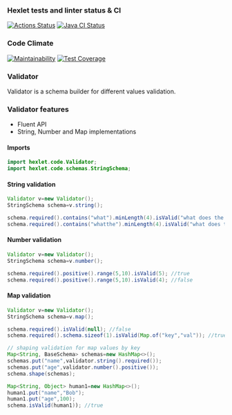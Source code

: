 ### Hexlet tests and linter status & CI

[![Actions Status](https://github.com/vladsmelianets/java-project-lvl3/workflows/hexlet-check/badge.svg)](https://github.com/vladsmelianets/java-project-lvl3/actions)
[![Java CI Status](https://github.com/vladsmelianets/java-project-lvl3/actions/workflows/java-ci.yml/badge.svg)](https://github.com/vladsmelianets/java-project-lvl3/actions/workflows/java-ci.yml)

### Code Climate

[![Maintainability](https://api.codeclimate.com/v1/badges/129b3c83bac6ed9a36ca/maintainability)](https://codeclimate.com/github/vladsmelianets/java-project-lvl3/maintainability)
[![Test Coverage](https://api.codeclimate.com/v1/badges/129b3c83bac6ed9a36ca/test_coverage)](https://codeclimate.com/github/vladsmelianets/java-project-lvl3/test_coverage)

### Validator

Validator is a schema builder for different values validation.

### Validator features

* Fluent API
* String, Number and Map implementations

#### Imports

```java
import hexlet.code.Validator;
import hexlet.code.schemas.StringSchema;
```

#### String validation

```java
Validator v=new Validator();
StringSchema schema=v.string();

schema.required().contains("what").minLength(4).isValid("what does the fox say"); //true
schema.required().contains("whatthe").minLength(4).isValid("what does the fox say"); //false
```

#### Number validation

```java
Validator v=new Validator();
StringSchema schema=v.number();

schema.required().positive().range(5,10).isValid(5); //true
schema.required().positive().range(5,10).isValid(4); //false
```

#### Map validation

```java
Validator v=new Validator();
StringSchema schema=v.map();

schema.required().isValid(null); //false
schema.required().schema.sizeof(1).isValid(Map.of("key","val")); //true

// shaping validation for map values by key
Map<String, BaseSchema> schemas=new HashMap<>();
schemas.put("name",validator.string().required());
schemas.put("age",validator.number().positive());
schema.shape(schemas);

Map<String, Object> human1=new HashMap<>();
human1.put("name","Bob");
human1.put("age",100);
schema.isValid(human1)); //true
```
